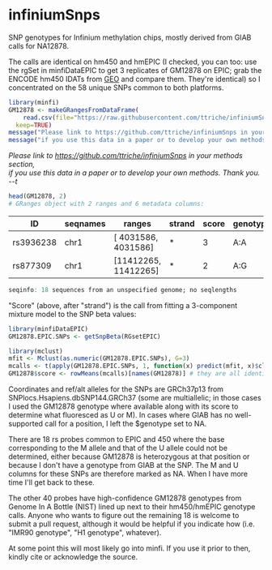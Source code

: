# infiniumSnps

SNP genotypes for Infinium methylation chips, mostly derived from GIAB calls for NA12878.    

The calls are identical on hm450 and hmEPIC (I checked, you can too: use the rgSet in minfiDataEPIC to get 3 replicates of GM12878 on EPIC; grab the ENCODE hm450 IDATs from [GEO](https://www.ncbi.nlm.nih.gov/geo/download/?acc=GSE40699&format=file) and compare them.  They're identical) so I concentrated on the 58 unique SNPs common to both platforms. 

```r
library(minfi) 
GM12878 <- makeGRangesFromDataFrame(
    read.csv(file="https://raw.githubusercontent.com/ttriche/infiniumSnps/master/GM12878.csv", row.names=1), 
  keep=TRUE)
message("Please link to https://github.com/ttriche/infiniumSnps in your methods section,")
message("if you use this data in a paper or to develop your own methods. Thank you. --t")
```
*Please link to https://github.com/ttriche/infiniumSnps in your methods section,    
if you use this data in a paper or to develop your own methods. Thank you. --t*

```r
head(GM12878, 2)
# GRanges object with 2 ranges and 6 metadata columns:
```

|ID|seqnames|ranges|strand|score|genotype|ref|alt|U|M|
|--|--------|------|------|-----|--------|---|---|-|-|
|rs3936238|chr1|[ 4031586,  4031586]|\*|3|A:A|A|G|G|A|
|rs877309|chr1|[11412265, 11412265]|\*|2|A:G|A|G|A|G|

```r
seqinfo: 18 sequences from an unspecified genome; no seqlengths
```

"Score" (above, after "strand") is the call from fitting a 3-component mixture model to the SNP beta values:

```r
library(minfiDataEPIC)
GM12878.EPIC.SNPs <- getSnpBeta(RGsetEPIC)

library(mclust)
mfit <- Mclust(as.numeric(GM12878.EPIC.SNPs), G=3)
mcalls <- t(apply(GM12878.EPIC.SNPs, 1, function(x) predict(mfit, x)$classification))
GM12878$score <- rowMeans(mcalls)[names(GM12878)] # they are all identical, of course, but it never hurts to check
```

Coordinates and ref/alt alleles for the SNPs are GRCh37p13 from SNPlocs.Hsapiens.dbSNP144.GRCh37 (some are multiallelic; in those cases I used the GM12878 genotype where available along with its score to determine what fluoresced as U or M).  In cases where GIAB has no well-supported call for a position, I left the $genotype set to NA. 

There are 18 rs probes common to EPIC and 450 where the base corresponding to the M allele and that of the U allele could not be determined, either because GM12878 is heterozygous at that position or because I don't have a genotype from GIAB at the SNP. The M and U columns for these SNPs are therefore marked as NA.  When I have more time I'll get back to these. 

The other 40 probes have high-confidence GM12878 genotypes from Genome In A Bottle (NIST) lined up next to their hm450/hmEPIC genotype calls.  Anyone who wants to figure out the remaining 18 is welcome to submit a pull request, although it would be helpful if you indicate how (i.e. "IMR90 genotype", "H1 genotype", whatever).  

At some point this will most likely go into minfi.  If you use it prior to then, kindly cite or acknowledge the source.
